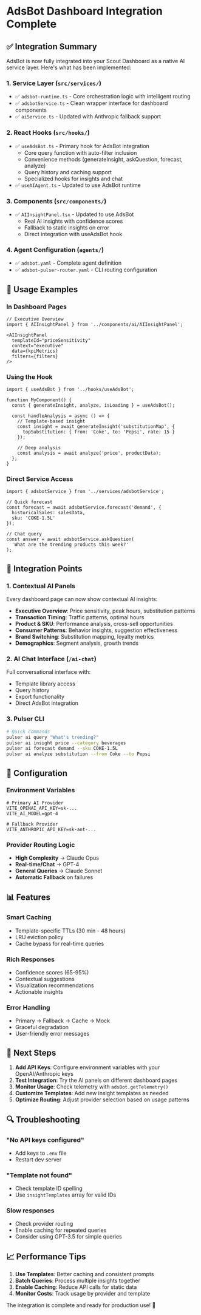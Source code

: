 # AdsBot Dashboard Integration Complete

## ✅ Integration Summary

AdsBot is now fully integrated into your Scout Dashboard as a native AI service layer. Here's what has been implemented:

### 1. **Service Layer** (`src/services/`)
- ✅ `adsbot-runtime.ts` - Core orchestration logic with intelligent routing
- ✅ `adsbotService.ts` - Clean wrapper interface for dashboard components
- ✅ `aiService.ts` - Updated with Anthropic fallback support

### 2. **React Hooks** (`src/hooks/`)
- ✅ `useAdsBot.ts` - Primary hook for AdsBot integration
  - Core query function with auto-filter inclusion
  - Convenience methods (generateInsight, askQuestion, forecast, analyze)
  - Query history and caching support
  - Specialized hooks for insights and chat
- ✅ `useAIAgent.ts` - Updated to use AdsBot runtime

### 3. **Components** (`src/components/`)
- ✅ `AIInsightPanel.tsx` - Updated to use AdsBot
  - Real AI insights with confidence scores
  - Fallback to static insights on error
  - Direct integration with useAdsBot hook

### 4. **Agent Configuration** (`agents/`)
- ✅ `adsbot.yaml` - Complete agent definition
- ✅ `adsbot-pulser-router.yaml` - CLI routing configuration

## 🚀 Usage Examples

### In Dashboard Pages

```tsx
// Executive Overview
import { AIInsightPanel } from '../components/ai/AIInsightPanel';

<AIInsightPanel 
  templateId="priceSensitivity" 
  context="executive"
  data={kpiMetrics}
  filters={filters} 
/>
```

### Using the Hook

```tsx
import { useAdsBot } from '../hooks/useAdsBot';

function MyComponent() {
  const { generateInsight, analyze, isLoading } = useAdsBot();
  
  const handleAnalysis = async () => {
    // Template-based insight
    const insight = await generateInsight('substitutionMap', {
      topSubstitution: { from: 'Coke', to: 'Pepsi', rate: 15 }
    });
    
    // Deep analysis
    const analysis = await analyze('price', productData);
  };
}
```

### Direct Service Access

```tsx
import { adsbotService } from '../services/adsbotService';

// Quick forecast
const forecast = await adsbotService.forecast('demand', {
  historicalSales: salesData,
  sku: 'COKE-1.5L'
});

// Chat query
const answer = await adsbotService.askQuestion(
  'What are the trending products this week?'
);
```

## 🧩 Integration Points

### 1. **Contextual AI Panels**
Every dashboard page can now show contextual AI insights:

- **Executive Overview**: Price sensitivity, peak hours, substitution patterns
- **Transaction Timing**: Traffic patterns, optimal hours
- **Product & SKU**: Performance analysis, cross-sell opportunities
- **Consumer Patterns**: Behavior insights, suggestion effectiveness
- **Brand Switching**: Substitution mapping, loyalty metrics
- **Demographics**: Segment analysis, growth trends

### 2. **AI Chat Interface** (`/ai-chat`)
Full conversational interface with:
- Template library access
- Query history
- Export functionality
- Direct AdsBot integration

### 3. **Pulser CLI**
```bash
# Quick commands
pulser ai query "What's trending?"
pulser ai insight price --category beverages
pulser ai forecast demand --sku COKE-1.5L
pulser ai analyze substitution --from Coke --to Pepsi
```

## 🔧 Configuration

### Environment Variables
```env
# Primary AI Provider
VITE_OPENAI_API_KEY=sk-...
VITE_AI_MODEL=gpt-4

# Fallback Provider
VITE_ANTHROPIC_API_KEY=sk-ant-...
```

### Provider Routing Logic
- **High Complexity** → Claude Opus
- **Real-time/Chat** → GPT-4
- **General Queries** → Claude Sonnet
- **Automatic Fallback** on failures

## 📊 Features

### Smart Caching
- Template-specific TTLs (30 min - 48 hours)
- LRU eviction policy
- Cache bypass for real-time queries

### Rich Responses
- Confidence scores (65-95%)
- Contextual suggestions
- Visualization recommendations
- Actionable insights

### Error Handling
- Primary → Fallback → Cache → Mock
- Graceful degradation
- User-friendly error messages

## 🎯 Next Steps

1. **Add API Keys**: Configure environment variables with your OpenAI/Anthropic keys
2. **Test Integration**: Try the AI panels on different dashboard pages
3. **Monitor Usage**: Check telemetry with `adsBot.getTelemetry()`
4. **Customize Templates**: Add new insight templates as needed
5. **Optimize Routing**: Adjust provider selection based on usage patterns

## 🔍 Troubleshooting

### "No API keys configured"
- Add keys to `.env` file
- Restart dev server

### "Template not found"
- Check template ID spelling
- Use `insightTemplates` array for valid IDs

### Slow responses
- Check provider routing
- Enable caching for repeated queries
- Consider using GPT-3.5 for simple queries

## 📈 Performance Tips

1. **Use Templates**: Better caching and consistent prompts
2. **Batch Queries**: Process multiple insights together
3. **Enable Caching**: Reduce API calls for static data
4. **Monitor Costs**: Track usage by provider and template

The integration is complete and ready for production use! 🎉